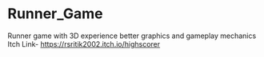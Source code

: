 # Runner_Game
 Runner game with 3D experience better graphics and gameplay mechanics
Itch Link- https://rsritik2002.itch.io/highscorer

